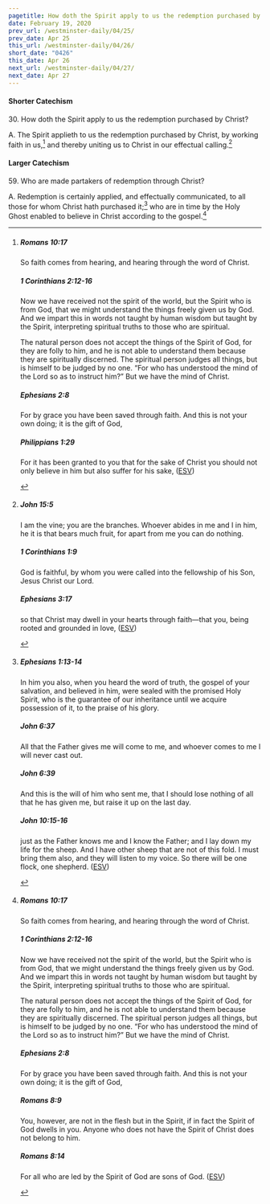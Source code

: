 ```yaml
---
pagetitle: How doth the Spirit apply to us the redemption purchased by Christ?
date: February 19, 2020
prev_url: /westminster-daily/04/25/
prev_date: Apr 25
this_url: /westminster-daily/04/26/
short_date: "0426"
this_date: Apr 26
next_url: /westminster-daily/04/27/
next_date: Apr 27
---
```


#### Shorter Catechism

<span class="q">30.</span> How doth the Spirit apply to us the redemption purchased by Christ?

<span class="q">A.</span> The Spirit applieth to us the redemption purchased by Christ, by working faith in us,[^fnref:wsc1] and thereby uniting us to Christ in our effectual calling.[^fnref:wsc2]


[^fnref:wsc1]: <div class="esv"><h5>Romans 10:17</h5> <div class="esv-text"><p id="p45010017.01-1">So faith comes from hearing, and hearing through the word of Christ.</p> </div><h5>1 Corinthians 2:12-16</h5> <div class="esv-text"><p id="p46002012.01-2">Now we have received not the spirit of the world, but the Spirit who is from God, that we might understand the things freely given us by God. And we impart this in words not taught by human wisdom but taught by the Spirit, interpreting spiritual truths to those who are spiritual.</p>  <p id="p46002014.01-2">The natural person does not accept the things of the Spirit of God, for they are folly to him, and he is not able to understand them because they are spiritually discerned. The spiritual person judges all things, but is himself to be judged by no one. &#8220;For who has understood the mind of the Lord so as to instruct him?&#8221; But we have the mind of Christ.</p> </div><h5>Ephesians 2:8</h5> <div class="esv-text"><p id="p49002008.01-3">For by grace you have been saved through faith. And this is not your own doing; it is the gift of God,</p> </div><h5>Philippians 1:29</h5> <div class="esv-text"><p id="p50001029.01-4">For it has been granted to you that for the sake of Christ you should not only believe in him but also suffer for his sake,  (<a href="http://www.esv.org" class="copyright">ESV</a>)</p> </div> </div>

[^fnref:wsc2]: <div class="esv"><h5>John 15:5</h5> <div class="esv-text"><p id="p43015005.01-1"><span class="woc">I am the vine; you are the branches. Whoever abides in me and I in him, he it is that bears much fruit, for apart from me you can do nothing.</span></p> </div><h5>1 Corinthians 1:9</h5> <div class="esv-text"><p id="p46001009.01-2">God is faithful, by whom you were called into the fellowship of his Son, Jesus Christ our Lord.</p> </div><h5>Ephesians 3:17</h5> <div class="esv-text"><p id="p49003017.01-3">so that Christ may dwell in your hearts through faith&#8212;that you, being rooted and grounded in love,  (<a href="http://www.esv.org" class="copyright">ESV</a>)</p> </div> </div>


#### Larger Catechism

<span class="q">59.</span> Who are made partakers of redemption through Christ?

<span class="q">A.</span> Redemption is certainly applied, and effectually communicated, to all those for whom Christ hath purchased it;[^fnref:wlc1] who are in time by the Holy Ghost enabled to believe in Christ according to the gospel.[^fnref:wlc2]


[^fnref:wlc1]: <div class="esv"><h5>Ephesians 1:13-14</h5> <div class="esv-text"><p id="p49001013.01-1">In him you also, when you heard the word of truth, the gospel of your salvation, and believed in him, were sealed with the promised Holy Spirit, who is the guarantee of our inheritance until we acquire possession of it, to the praise of his glory.</p> </div><h5>John 6:37</h5> <div class="esv-text"><p id="p43006037.01-2"><span class="woc">All that the Father gives me will come to me, and whoever comes to me I will never cast out.</span></p> </div><h5>John 6:39</h5> <div class="esv-text"><p id="p43006039.01-3"><span class="woc">And this is the will of him who sent me, that I should lose nothing of all that he has given me, but raise it up on the last day.</span></p> </div><h5>John 10:15-16</h5> <div class="esv-text"><p id="p43010015.01-4"><span class="woc">just as the Father knows me and I know the Father; and I lay down my life for the sheep.</span> <span class="woc">And I have other sheep that are not of this fold. I must bring them also, and they will listen to my voice. So there will be one flock, one shepherd.</span>  (<a href="http://www.esv.org" class="copyright">ESV</a>)</p> </div> </div>

[^fnref:wlc2]: <div class="esv"><h5>Romans 10:17</h5> <div class="esv-text"><p id="p45010017.01-1">So faith comes from hearing, and hearing through the word of Christ.</p> </div><h5>1 Corinthians 2:12-16</h5> <div class="esv-text"><p id="p46002012.01-2">Now we have received not the spirit of the world, but the Spirit who is from God, that we might understand the things freely given us by God. And we impart this in words not taught by human wisdom but taught by the Spirit, interpreting spiritual truths to those who are spiritual.</p>  <p id="p46002014.01-2">The natural person does not accept the things of the Spirit of God, for they are folly to him, and he is not able to understand them because they are spiritually discerned. The spiritual person judges all things, but is himself to be judged by no one. &#8220;For who has understood the mind of the Lord so as to instruct him?&#8221; But we have the mind of Christ.</p> </div><h5>Ephesians 2:8</h5> <div class="esv-text"><p id="p49002008.01-3">For by grace you have been saved through faith. And this is not your own doing; it is the gift of God,</p> </div><h5>Romans 8:9</h5> <div class="esv-text"><p id="p45008009.01-4">You, however, are not in the flesh but in the Spirit, if in fact the Spirit of God dwells in you. Anyone who does not have the Spirit of Christ does not belong to him.</p> </div><h5>Romans 8:14</h5> <div class="esv-text"><p id="p45008014.01-5">For all who are led by the Spirit of God are sons of God.  (<a href="http://www.esv.org" class="copyright">ESV</a>)</p> </div> </div>

